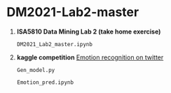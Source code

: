 # DM2021-Lab2-master

1. __ISA5810 Data Mining Lab 2 (take home exercise)__

   `DM2021_Lab2_master.ipynb`

2. __kaggle competition__  [Emotion recognition on twitter](https://www.kaggle.com/c/dm2021-lab2-hw2/overview)

   `Gen_model.py`
   
   `Emotion_pred.ipynb`
